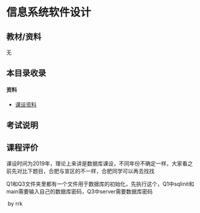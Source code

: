 # 信息系统软件设计

## 教材/资料

无



## 本目录收录

#### 资料

- [课设资料](大学学习/比赛/README.md)



## 考试说明



## 课程评价

课设时间为2019年，理论上来讲是数据库课设，不同年份不确定一样，大家看之前先对比下题目，合肥与宣区的不一样，合肥同学可以再去找找

Q1和Q3文件夹里都有一个文件用于数据库的初始化，先执行这个，Q1中sqlinit和main需要输入自己的数据库密码，Q3中server需要数据库密码

​																																													by rrk

